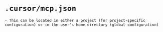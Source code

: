 # `.cursor/mcp.json`
	- This can be located in either a project (for project-specific configuration) or in the user's home directory (global configuration)